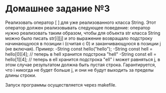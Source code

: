 # Домашнее задание №3

Реализовать оператор [ ] для уже реализованного класса String. 
Этот оператор должен реализовывать следующее поведение: оператор нужно реализовать таким образом, чтобы для объекта str класса String можно было писать str[i][j] и это выражение возвращало подстроку начинающуюся в позиции i (считая с 0) и заканчивающуюся в позиции j (не включая).
Пример:
	-String const hello("hello");
	-String const hell = hello[0][4]; // теперь в hell хранится подстрока "hell"
	-String const ell  = hello[1][4]; // теперь в ell хранится подстрока "ell"
i может равняться j, в этом случае результатом должна быть пустая строка. Гарантируется, что i никогда не будет больше j, и они не будут выходить за пределы длины строки.


Запуск программы осуществляется через makefile.